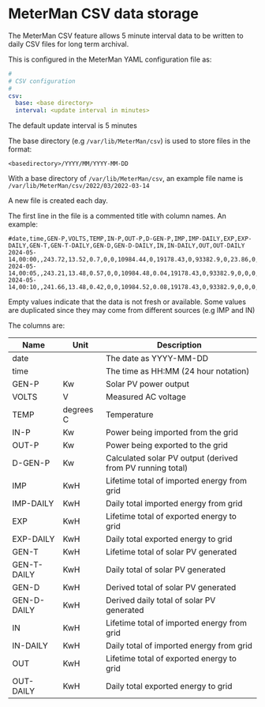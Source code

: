 # MeterMan CSV data storage

The MeterMan CSV feature allows 5 minute interval data to be written to
daily CSV files for long term archival.

This is configured in the MeterMan YAML configuration file as:

```yaml
#
# CSV configuration
#
csv:
  base: <base directory>
  interval: <update interval in minutes>
```

The default update interval is 5 minutes

The base directory (e.g ```/var/lib/MeterMan/csv```) is used to store files in the format:
```
<basedirectory>/YYYY/MM/YYYY-MM-DD
```

With a base directory of ```/var/lib/MeterMan/csv```, an example file name is ```/var/lib/MeterMan/csv/2022/03/2022-03-14```

A new file is created each day.

The first line in the file is a commented title with column names.
An example:

```
#date,time,GEN-P,VOLTS,TEMP,IN-P,OUT-P,D-GEN-P,IMP,IMP-DAILY,EXP,EXP-DAILY,GEN-T,GEN-T-DAILY,GEN-D,GEN-D-DAILY,IN,IN-DAILY,OUT,OUT-DAILY
2024-05-14,00:00,,243.72,13.52,0.7,0,0,10984.44,0,19178.43,0,93382.9,0,23.86,0,10984.44,0,19178.43,0
2024-05-14,00:05,,243.21,13.48,0.57,0,0,10984.48,0.04,19178.43,0,93382.9,0,0,0,10984.48,0.04,19178.43,0
2024-05-14,00:10,,241.66,13.48,0.42,0,0,10984.52,0.08,19178.43,0,93382.9,0,0,0,10984.52,0.08,19178.43,0
```

Empty values indicate that the data is not fresh or available.
Some values are duplicated since they may come from different sources (e.g IMP and IN)

The columns are:

| Name | Unit | Description |
| ---- | ---- | -------- |
| date  | | The date as YYYY-MM-DD |
| time  | | The time as HH:MM (24 hour notation) |
| GEN-P | Kw | Solar PV power output  |
| VOLTS | V | Measured AC voltage |
| TEMP | degrees C | Temperature |
| IN-P | Kw | Power being imported from the grid |
| OUT-P | Kw | Power being exported to the grid |
| D-GEN-P | Kw | Calculated solar PV output (derived from PV running total) |
| IMP | KwH | Lifetime total of imported energy from grid |
| IMP-DAILY | KwH | Daily total imported energy from grid |
| EXP | KwH | Lifetime total of exported energy to grid |
| EXP-DAILY | KwH | Daily total exported energy to grid |
| GEN-T | KwH | Lifetime total of solar PV generated |
| GEN-T-DAILY | KwH | Daily total of solar PV generated |
| GEN-D | KwH | Derived total of solar PV generated |
| GEN-D-DAILY | KwH | Derived daily total of solar PV generated |
| IN | KwH | Lifetime total of imported energy from grid |
| IN-DAILY | KwH | Daily total of imported energy from grid |
| OUT | KwH | Lifetime total of exported energy to grid |
| OUT-DAILY | KwH | Daily total exported energy to grid |
